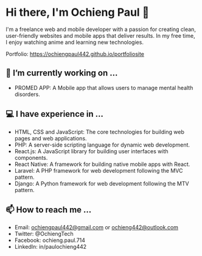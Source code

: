 # Hi there, I'm Ochieng Paul 👋

I'm a freelance web and mobile developer with a passion for creating clean, user-friendly websites and mobile apps that deliver results. In my free time, I enjoy watching anime and learning new technologies.

Portfolio: https://ochiengpaul442.github.io/portfoliosite

## 🔭 I’m currently working on ...

- PROMED APP: A Mobile app that allows users to manage mental health disorders.

## 💻 I have experience in ...

- HTML, CSS and JavaScript: The core technologies for building web pages and web applications.
- PHP: A server-side scripting language for dynamic web development.
- React.js: A JavaScript library for building user interfaces with components.
- React Native: A framework for building native mobile apps with React.
- Laravel: A PHP framework for web development following the MVC pattern.
- Django: A Python framework for web development following the MTV pattern.

## 📫 How to reach me ...

- Email: ochiengpaul442@gmail.com or ochieng442@outlook.com
- Twitter: @OchiengTech
- Facebook: ochieng.paul.714
- LinkedIn: in/paulochieng442



